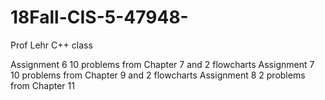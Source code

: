 # 18Fall-CIS-5-47948-
Prof Lehr C++ class


Assignment 6 10 problems from Chapter 7 and 2 flowcharts
Assignment 7 10 problems from Chapter 9 and 2 flowcharts
Assignment 8 2 problems from Chapter 11
